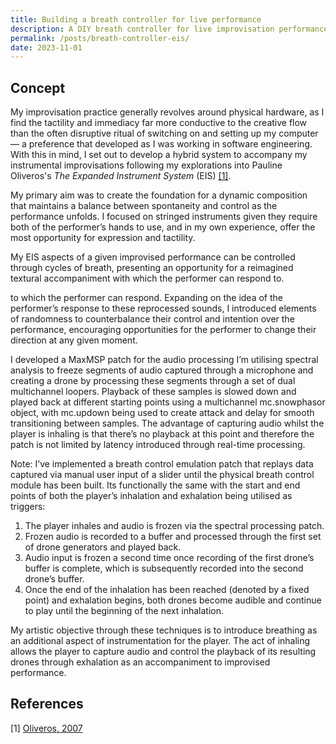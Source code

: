 ```yaml
---
title: Building a breath controller for live performance
description: A DIY breath controller for live improvisation performances created using Arduino, MaxMSP, and an AdaFruit UNTZtrument.
permalink: /posts/breath-controller-eis/
date: 2023-11-01
---
```


## Concept

My improvisation practice generally revolves around physical hardware, as I find the tactility and immediacy far more conductive to the creative flow than the often disruptive ritual of switching on and setting up my computer — a preference that developed as I was working in software engineering. With this in mind, I set out to develop a hybrid system to accompany my instrumental improvisations following my explorations into Pauline Oliveros's _The Expanded Instrument System_ (EIS) [[1]](#1).

My primary aim was to create the foundation for a dynamic composition that maintains a balance between spontaneity and control as the performance unfolds. I focused on stringed instruments given they require both of the performer’s hands to use, and in my own experience, offer the most opportunity for expression and tactility. 


My EIS aspects of a given improvised performance can be controlled through cycles of breath, presenting an opportunity for a reimagined textural accompaniment with which the performer can respond to.

 to which the performer can respond. Expanding on the idea of the performer’s response to these reprocessed sounds, I introduced elements of randomness to counterbalance their control and intention over the performance, encouraging opportunities for the performer to change their direction at any given moment.


I developed a MaxMSP patch for the audio processing I’m utilising spectral analysis to freeze segments of audio captured through a microphone and creating a drone by processing these segments through a set of dual multichannel loopers. Playback of these samples is slowed down and played back at different starting points using a multichannel mc.snowphasor object, with mc.updown being used to create attack and delay for smooth transitioning between samples. The advantage of capturing audio whilst the player is inhaling is that there’s no playback at this point and therefore the patch is not limited by latency introduced through real-time processing.

Note: I’ve implemented a breath control emulation patch that replays data captured via manual user input of a slider until the physical breath control module has been built. Its functionally the same with the start and end points of both the player’s inhalation and exhalation being utilised as triggers:


1. The player inhales and audio is frozen via the spectral processing patch.
2. Frozen audio is recorded to a buffer and processed through the first set of drone generators and played back.
3. Audio input is frozen a second time once recording of the first drone’s buffer is complete, which is subsequently recorded into the second drone’s buffer.
4. Once the end of the inhalation has been reached (denoted by a fixed point) and exhalation begins, both drones become audible and continue to play until the beginning of the next inhalation.

My artistic objective through these techniques is to introduce breathing as an additional aspect of instrumentation for the player. The act of inhaling allows the player to capture audio and control the playback of its resulting drones through exhalation as an accompaniment to improvised performance.


## References
<a id="1">[1]</a> 
[Oliveros, 2007](http://cycling74-web-uploads.s3.amazonaws.com/654eb437deb212469f7c3e6f/2023-11-29T11:27:19Z/The_Expanded_Instrument_System_Recent_De.pdf)